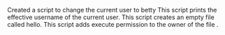 Created a script to change the current user to betty
This script prints the effective username of the current user.
This script creates an empty file called hello.
This script adds execute permission to the owner of the file .
